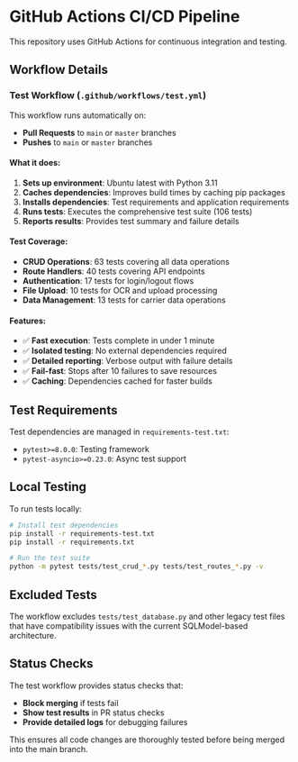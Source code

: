 # GitHub Actions CI/CD Pipeline

This repository uses GitHub Actions for continuous integration and testing.

## Workflow Details

### Test Workflow (`.github/workflows/test.yml`)

This workflow runs automatically on:
- **Pull Requests** to `main` or `master` branches
- **Pushes** to `main` or `master` branches

#### What it does:
1. **Sets up environment**: Ubuntu latest with Python 3.11
2. **Caches dependencies**: Improves build times by caching pip packages
3. **Installs dependencies**: Test requirements and application requirements
4. **Runs tests**: Executes the comprehensive test suite (106 tests)
5. **Reports results**: Provides test summary and failure details

#### Test Coverage:
- **CRUD Operations**: 63 tests covering all data operations
- **Route Handlers**: 40 tests covering API endpoints  
- **Authentication**: 17 tests for login/logout flows
- **File Upload**: 10 tests for OCR and upload processing
- **Data Management**: 13 tests for carrier data operations

#### Features:
- ✅ **Fast execution**: Tests complete in under 1 minute
- ✅ **Isolated testing**: No external dependencies required
- ✅ **Detailed reporting**: Verbose output with failure details
- ✅ **Fail-fast**: Stops after 10 failures to save resources
- ✅ **Caching**: Dependencies cached for faster builds

## Test Requirements

Test dependencies are managed in `requirements-test.txt`:
- `pytest>=8.0.0`: Testing framework
- `pytest-asyncio>=0.23.0`: Async test support

## Local Testing

To run tests locally:

```bash
# Install test dependencies
pip install -r requirements-test.txt
pip install -r requirements.txt

# Run the test suite
python -m pytest tests/test_crud_*.py tests/test_routes_*.py -v
```

## Excluded Tests

The workflow excludes `tests/test_database.py` and other legacy test files that have compatibility issues with the current SQLModel-based architecture.

## Status Checks

The test workflow provides status checks that:
- **Block merging** if tests fail
- **Show test results** in PR status checks
- **Provide detailed logs** for debugging failures

This ensures all code changes are thoroughly tested before being merged into the main branch.